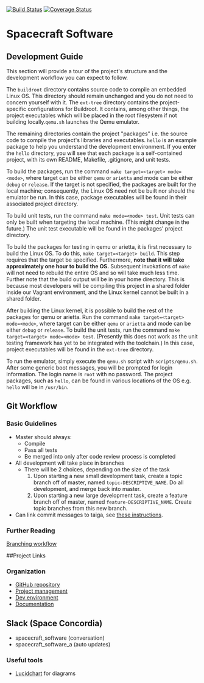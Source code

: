 [![Build Status](https://travis-ci.org/spaceconcordia/SpacecraftSoftware.svg?branch=master)](https://travis-ci.org/spaceconcordia/SpacecraftSoftware) [![Coverage Status](https://coveralls.io/repos/github/spaceconcordia/SpacecraftSoftware/badge.svg)](https://coveralls.io/github/spaceconcordia/SpacecraftSoftware)

# Spacecraft Software

## Development Guide
This section will provide a tour of the project's structure and the development
workflow you can expect to follow.

The `buildroot` directory contains source code to compile an embedded Linux OS.
This directory should remain unchanged and you do not need to concern yourself
with it. The `ext-tree` directory contains the project-specific configurations
for Buildroot. It contains, among other things, the project executables which
will be placed in the root filesystem if not building locally.`qemu.sh` 
launches the Qemu emulator.

The remaining directories contain the project "packages" i.e. the source code to
compile the project's libraries and executables. `hello` is an example package
to help you understand the development environment. If you enter the `hello`
directory, you will see that each package is a self-contained project, with its
own README, Makefile, .gitignore, and unit tests.

To build the packages, run the command `make target=<target> mode=<mode>`, where
target can be either `qemu` or `arietta` and mode can be either `debug` or
`release`. If the target is not specified, the packages are built for the local
machine; consequently, the Linux OS need not be built nor should the emulator
be run. In this case, package executables will be found in their associated
project directory.

To build unit tests, run the command `make mode=<mode> test`. Unit tests can
only be built when targeting the local machine. (This might change in the
future.) The unit test executable will be found in the packages' project
directory.

To build the packages for testing in qemu or arietta, it is first necessary 
to build the Linux OS. To do this, `make target=<target> build`.
This step requires that the target be specified. Furthermore,
**note that it will take approximately one hour to build the OS.** Subsequent
invokations of `make` will not need to rebuild the entire OS and so will take
much less time. Further note that the build output will be in your home
directory. This is because most developers will be compiling this project in a
shared folder inside our Vagrant environment, and the Linux kernel cannot be
built in a shared folder.

After building the Linux kernel, it is possible to build the rest of the
packages for qemu or arietta. Run the command
`make target=<target> mode=<mode>`, where
target can be either `qemu` or `arietta` and mode can be either `debug` or
`release`. To build the unit tests, run the command `make target=<target>
mode=<mode> test`. (Presently this does not work as the unit testing framework
has yet to be integrated with the toolchain.) In this case, project executables
will be found in the `ext-tree` directory.

To run the emulator, simply execute the `qemu.sh` script with `scripts/qemu.sh`. After
some generic boot messages, you will be prompted for login information. The
login name is `root` with no password. The project packages, such as `hello`,
can be found in various locations of the OS e.g. `hello` will be in `/usr/bin`.

## Git Workflow
### Basic Guidelines
- Master should always:
  - Compile
  - Pass all tests
  - Be merged into only after code review process is completed
- All development will take place in branches
  - There will be 2 choices, depending on the size of the task
    1. Upon starting a new small development task, create a topic branch off of master, named `topic-DESCRIPTIVE_NAME`. Do all development, and merge back into master.
    2. Upon starting a new large development task, create a feature branch off of master, named `feature-DESCRIPTIVE_NAME`. Create topic branches from this new branch.
- Can link commit messages to taiga, see [these instructions](https://tree.taiga.io/support/integrations/changing-elements-status-via-commit-message/).

### Further Reading
[Branching workflow](https://git-scm.com/book/en/v2/Git-Branching-Branching-Workflows)

##Project Links
### Organization
- [GitHub repository](https://github.com/spaceconcordia/SpacecraftSoftware)
- [Project management](https://tree.taiga.io/project/slijs-spacecraft-software/)
- [Dev environment](https://github.com/spaceconcordia/vagrant)
- [Documentation](https://github.com/Slijs/SpacecraftSoftware/wiki)


## Slack (Space Concordia)
- spacecraft_software (conversation)
- spacecraft_software_a (auto updates)

### Useful tools
- [Lucidchart](https://www.lucidchart.com/) for diagrams
